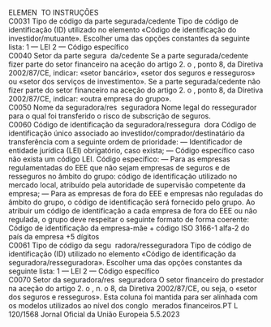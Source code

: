  
ELEMEN ­
TO  INSTRUÇÕES  
C0031  Tipo de código da parte 
segurada/cedente  Tipo de código de identificação (ID) utilizado no elemento «Código de identificação do 
investidor/mutuante». Escolher uma das opções constantes da seguinte lista: 
1 — LEI 
2 — Código específico  
C0040  Setor da parte segura ­
da/cedente  Se a parte segurada/cedente fizer parte do setor financeiro na aceção do artigo 2.  o , ponto 8, 
da Diretiva 2002/87/CE, indicar: «setor bancário», «setor dos seguros e resseguros» ou «setor 
dos serviços de investimento». 
Se a parte segurada/cedente não fizer parte do setor financeiro na aceção do artigo 2.  o , 
ponto 8, da Diretiva 2002/87/CE, indicar: «outra empresa do grupo».  
C0050  Nome da seguradora/res ­
seguradora  Nome legal do ressegurador para o qual foi transferido o risco de subscrição de seguros.  
C0060  Código de identificação 
da seguradora/ressegura ­
dora  Código de identificação único associado ao investidor/comprador/destinatário da transferência 
com a seguinte ordem de prioridade: 
— Identificador de entidade jurídica (LEI) obrigatório, caso exista; 
— Código específico caso não exista um código LEI. 
Código específico: 
— Para as empresas regulamentadas do EEE que não sejam empresas de seguros e de 
resseguros no âmbito do grupo: código de identificação utilizado no mercado local, 
atribuído pela autoridade de supervisão competente da empresa; 
— Para as empresas de fora do EEE e empresas não reguladas do âmbito do grupo, o código 
de identificação será fornecido pelo grupo. 
Ao atribuir um código de identificação a cada empresa de fora do EEE ou não regulada, o 
grupo deve respeitar o seguinte formato de forma coerente: Código de identificação da 
empresa-mãe + código ISO 3166-1 alfa-2 do país da empresa +5 dígitos  
C0061  Tipo de código da segu ­
radora/resseguradora  Tipo de código de identificação (ID) utilizado no elemento «Código de identificação da 
seguradora/resseguradora». Escolher uma das opções constantes da seguinte lista: 
1 — LEI 
2 — Código específico  
C0070  Setor da seguradora/res ­
seguradora  O setor financeiro do prestador na aceção do artigo 2.  o , n.  o 8, da Diretiva 2002/87/CE, ou 
seja, o «setor dos seguros e resseguros». 
Esta coluna foi mantida para ser alinhada com os modelos utilizados ao nível dos conglo ­
merados financeiros.PT  L 120/1568 Jornal Oficial da União Europeia 5.5.2023